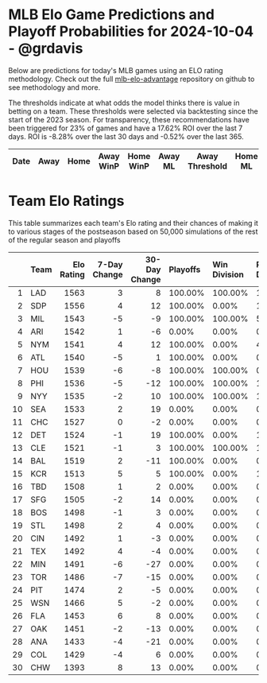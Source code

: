 # MLB Elo Game Predictions and Playoff Probabilities for 2024-10-04 - @grdavis
Below are predictions for today's MLB games using an ELO rating methodology. Check out the full [mlb-elo-advantage](https://github.com/grdavis/mlb-elo-advantage) repository on github to see methodology and more.

The thresholds indicate at what odds the model thinks there is value in betting on a team. These thresholds were selected via backtesting since the start of the 2023 season. For transparency, these recommendations have been triggered for 23% of games and have a 17.62% ROI over the last 7 days. ROI is -8.28% over the last 30 days and -0.52% over the last 365.

| Date   | Away   | Home   | Away WinP   | Home WinP   | Away ML   | Away Threshold   | Home ML   | Home Threshold   |
|--------|--------|--------|-------------|-------------|-----------|------------------|-----------|------------------|

# Team Elo Ratings
This table summarizes each team's Elo rating and their chances of making it to various stages of the postseason based on 50,000 simulations of the rest of the regular season and playoffs

|    | Team   |   Elo Rating |   7-Day Change |   30-Day Change | Playoffs   | Win Division   | Reach Div. Rd.   | Reach CS   | Reach WS   | Win WS   |
|---:|:-------|-------------:|---------------:|----------------:|:-----------|:---------------|:-----------------|:-----------|:-----------|:---------|
|  1 | LAD    |         1563 |              3 |               8 | 100.00%    | 100.00%        | 100.00%          | 53.88%     | 33.03%     | 22.12%   |
|  2 | SDP    |         1556 |              4 |              12 | 100.00%    | 0.00%          | 100.00%          | 46.12%     | 26.73%     | 16.84%   |
|  3 | MIL    |         1543 |             -5 |              -9 | 100.00%    | 100.00%        | 53.18%           | 27.04%     | 11.53%     | 6.75%    |
|  4 | ARI    |         1542 |              1 |              -6 | 0.00%      | 0.00%          | 0.00%            | 0.00%      | 0.00%      | 0.00%    |
|  5 | NYM    |         1541 |              4 |              12 | 100.00%    | 0.00%          | 46.82%           | 23.82%     | 9.69%      | 5.50%    |
|  6 | ATL    |         1540 |             -5 |               1 | 100.00%    | 0.00%          | 0.00%            | 0.00%      | 0.00%      | 0.00%    |
|  7 | HOU    |         1539 |             -6 |              -8 | 100.00%    | 100.00%        | 0.00%            | 0.00%      | 0.00%      | 0.00%    |
|  8 | PHI    |         1536 |             -5 |             -12 | 100.00%    | 100.00%        | 100.00%          | 49.14%     | 19.02%     | 10.49%   |
|  9 | NYY    |         1535 |             -2 |              10 | 100.00%    | 100.00%        | 100.00%          | 58.65%     | 33.03%     | 13.76%   |
| 10 | SEA    |         1533 |              2 |              19 | 0.00%      | 0.00%          | 0.00%            | 0.00%      | 0.00%      | 0.00%    |
| 11 | CHC    |         1527 |              0 |              -2 | 0.00%      | 0.00%          | 0.00%            | 0.00%      | 0.00%      | 0.00%    |
| 12 | DET    |         1524 |             -1 |              19 | 100.00%    | 0.00%          | 100.00%          | 50.02%     | 24.05%     | 9.11%    |
| 13 | CLE    |         1521 |             -1 |               3 | 100.00%    | 100.00%        | 100.00%          | 49.98%     | 23.28%     | 8.72%    |
| 14 | BAL    |         1519 |              2 |             -11 | 100.00%    | 0.00%          | 0.00%            | 0.00%      | 0.00%      | 0.00%    |
| 15 | KCR    |         1513 |              5 |               5 | 100.00%    | 0.00%          | 100.00%          | 41.35%     | 19.64%     | 6.70%    |
| 16 | TBD    |         1508 |              1 |               2 | 0.00%      | 0.00%          | 0.00%            | 0.00%      | 0.00%      | 0.00%    |
| 17 | SFG    |         1505 |             -2 |              14 | 0.00%      | 0.00%          | 0.00%            | 0.00%      | 0.00%      | 0.00%    |
| 18 | BOS    |         1498 |             -1 |               3 | 0.00%      | 0.00%          | 0.00%            | 0.00%      | 0.00%      | 0.00%    |
| 19 | STL    |         1498 |              2 |               4 | 0.00%      | 0.00%          | 0.00%            | 0.00%      | 0.00%      | 0.00%    |
| 20 | CIN    |         1492 |              1 |              -3 | 0.00%      | 0.00%          | 0.00%            | 0.00%      | 0.00%      | 0.00%    |
| 21 | TEX    |         1492 |              4 |              -4 | 0.00%      | 0.00%          | 0.00%            | 0.00%      | 0.00%      | 0.00%    |
| 22 | MIN    |         1491 |             -6 |             -27 | 0.00%      | 0.00%          | 0.00%            | 0.00%      | 0.00%      | 0.00%    |
| 23 | TOR    |         1486 |             -7 |             -15 | 0.00%      | 0.00%          | 0.00%            | 0.00%      | 0.00%      | 0.00%    |
| 24 | PIT    |         1474 |              2 |              -5 | 0.00%      | 0.00%          | 0.00%            | 0.00%      | 0.00%      | 0.00%    |
| 25 | WSN    |         1466 |              5 |              -2 | 0.00%      | 0.00%          | 0.00%            | 0.00%      | 0.00%      | 0.00%    |
| 26 | FLA    |         1453 |              6 |               8 | 0.00%      | 0.00%          | 0.00%            | 0.00%      | 0.00%      | 0.00%    |
| 27 | OAK    |         1451 |             -2 |             -13 | 0.00%      | 0.00%          | 0.00%            | 0.00%      | 0.00%      | 0.00%    |
| 28 | ANA    |         1433 |             -4 |             -21 | 0.00%      | 0.00%          | 0.00%            | 0.00%      | 0.00%      | 0.00%    |
| 29 | COL    |         1429 |             -4 |               6 | 0.00%      | 0.00%          | 0.00%            | 0.00%      | 0.00%      | 0.00%    |
| 30 | CHW    |         1393 |              8 |              13 | 0.00%      | 0.00%          | 0.00%            | 0.00%      | 0.00%      | 0.00%    |